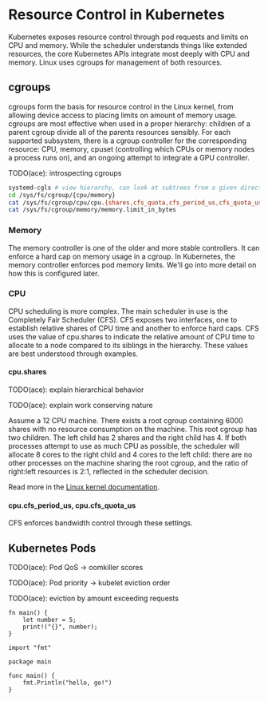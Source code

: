 # Resource Control in Kubernetes

Kubernetes exposes resource control through pod requests and limits on CPU and
memory. While the scheduler understands things like extended resources, the core
Kubernetes APIs integrate most deeply with CPU and memory. Linux uses cgroups
for management of both resources.

## cgroups

cgroups form the basis for resource control in the Linux kernel, from allowing
device access to placing limits on amount of memory usage. cgroups are most
effective when used in a proper hierarchy: children of a parent cgroup divide
all of the parents resources sensibly. For each supported subsystem, there is a
cgroup controller for the corresponding resource: CPU, memory, cpuset
(controlling which CPUs or memory nodes a process runs on), and an ongoing
attempt to integrate a GPU controller.

TODO(ace): introspecting cgroups 

```bash
systemd-cgls # view hierarchy, can look at subtrees from a given directory
cd /sys/fs/cgroup/{cpu/memory}
cat /sys/fs/cgroup/cpu/cpu.{shares,cfs_quota,cfs_period_us,cfs_quota_us}
cat /sys/fs/cgroup/memory/memory.limit_in_bytes
```

### Memory

The memory controller is one of the older and more stable controllers. It can
enforce a hard cap on memory usage in a cgroup. In Kubernetes, the memory
controller enforces pod memory limits. We'll go into more detail on how this is
configured later.

### CPU

CPU scheduling is more complex. The main scheduler in use is the Completely Fair
Scheduler (CFS). CFS exposes two interfaces, one to establish relative shares of
CPU time and another to enforce hard caps. CFS uses the value of cpu.shares to
indicate the relative amount of CPU time to allocate to a node compared to its
siblings in the hierarchy. These values are best understood through examples.

#### cpu.shares

TODO(ace): explain hierarchical behavior

TODO(ace): explain work conserving nature

Assume a 12 CPU machine. There exists a root cgroup containing 6000 shares with
no resource consumption on the machine. This root cgroup has two children. The left child has 2 shares
and the right child has 4. If both processes attempt to use as much CPU as
possible, the scheduler will allocate 8 cores to the right child and 4 cores to
the left child: there are no other processes on the machine sharing the root
cgroup, and the ratio of right:left resources is 2:1, reflected in the scheduler
decision.

Read more in the [Linux kernel documentation][0].

#### cpu.cfs_period_us, cpu.cfs_quota_us

CFS enforces bandwidth control through these settings. 

## Kubernetes Pods

TODO(ace): Pod QoS -> oomkiller scores

TODO(ace): Pod priority -> kubelet eviction order

TODO(ace): eviction by amount exceeding requests

```rust,editable
fn main() {
    let number = 5;
    print!("{}", number);
}
```

```go,editable
import "fmt"

package main

func main() {
    fmt.Println("hello, go!")
}
```

[0]: https://www.kernel.org/doc/html/latest/scheduler/sched-design-CFS.html

